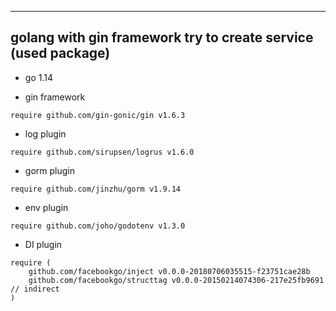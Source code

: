 ----
## golang with gin framework try to create service (used package)

* go 1.14

* gin framework
```
require github.com/gin-gonic/gin v1.6.3
```

* log plugin
```
require github.com/sirupsen/logrus v1.6.0
```

* gorm plugin
```
require github.com/jinzhu/gorm v1.9.14
```

* env plugin
```
require github.com/joho/godotenv v1.3.0
```

* DI plugin
```
require (
	github.com/facebookgo/inject v0.0.0-20180706035515-f23751cae28b
	github.com/facebookgo/structtag v0.0.0-20150214074306-217e25fb9691 // indirect
)
```
